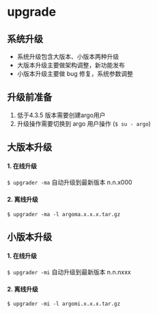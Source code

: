 # upgrade

## 系统升级
  * 系统升级包含大版本、小版本两种升级
  * 大版本升级主要做架构调整，新功能发布
  * 小版本升级主要做 bug 修复，系统参数调整
## 升级前准备
1. 低于4.3.5 版本需要创建argo用户  
2. 升级操作需要切换到 argo 用户操作 (`$ su - argo`)
## 大版本升级
#### 1. 在线升级    
  `$ upgrader -ma`    自动升级到最新版本 n.n.x000
#### 2. 离线升级  
  `$ upgrader -ma -l argoma.x.x.x.tar.gz`
## 小版本升级
#### 1. 在线升级  
  `$ upgrader -mi`     自动升级到最新版本 n.n.nxxx
#### 2. 离线升级
   `$ upgrader -mi -l argomi.x.x.x.tar.gz`

